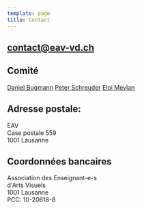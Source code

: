 ```yaml
---
template: page
title: Contact
---
```

## [contact@eav-vd.ch](contact@eav-vd.ch)

## Comité
[Daniel Bugmann](daniel.bugmann@eav-vd.ch)
[Peter Schreuder](peter.schreuder@vd.educanet2.ch)
[Eloi Meylan](eloi.meylan@gmail.com)

## Adresse postale:
EAV\
Case postale 559\
1001 Lausanne

## Coordonnées bancaires
Association des Enseignant-e-s\
d'Arts Visuels\
1001 Lausanne\
PCC: 10-20618-8
